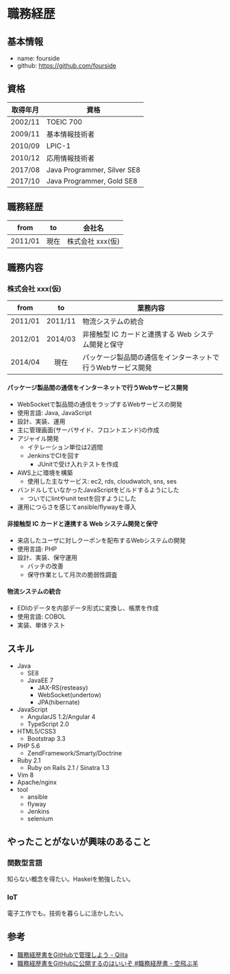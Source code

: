# 職務経歴

## 基本情報

- name: fourside
- github: https://github.com/fourside

## 資格

| 取得年月 | 資格                        |
| :------: |-----------------------------|
| 2002/11  | TOEIC 700                   |
| 2009/11  | 基本情報技術者              |
| 2010/09  | LPIC-1                      |
| 2010/12  | 応用情報技術者              |
| 2017/08  | Java Programmer, Silver SE8 |
| 2017/10  | Java Programmer, Gold SE8   |

## 職務経歴

| from     | to        | 会社名           |
|:--------:|:---------:|------------------|
| 2011/01  | 現在      | 株式会社 xxx(仮) |

## 職務内容

### 株式会社 xxx(仮)

| from     | to        | 業務内容 |
|:--------:|:---------:|----------|
| 2011/01  | 2011/11   | 物流システムの統合 |
| 2012/01  | 2014/03   | 非接触型 IC カードと連携する Web システム開発と保守 |
| 2014/04  | 現在      | パッケージ製品間の通信をインターネットで行うWebサービス開発 |

#### パッケージ製品間の通信をインターネットで行うWebサービス開発

- WebSocketで製品間の通信をラップするWebサービスの開発
- 使用言語: Java, JavaScript
- 設計、実装、運用
- 主に管理画面(サーバサイド、フロントエンド)の作成
- アジャイル開発
    - イテレーション単位は2週間
    - JenkinsでCIを回す
        - JUnitで受け入れテストを作成
- AWS上に環境を構築
    - 使用した主なサービス: ec2, rds, cloudwatch, sns, ses
- バンドルしていなかったJavaScriptをビルドするようにした
    - ついでにlintやunit testを回すようにした
- 運用につらさを感じてansible/flywayを導入

#### 非接触型 IC カードと連携する Web システム開発と保守

- 来店したユーザに対しクーポンを配布するWebシステムの開発
- 使用言語: PHP
- 設計、実装、保守運用
    - バッチの改善
    - 保守作業として月次の脆弱性調査

#### 物流システムの統合

- EDIのデータを内部データ形式に変換し、帳票を作成
- 使用言語: COBOL
- 実装、単体テスト

## スキル
- Java
    - SE8
    - JavaEE 7
        - JAX-RS(resteasy)
        - WebSocket(undertow)
        - JPA(hibernate)
- JavaScript
    - AngularJS 1.2/Angular 4
    - TypeScript 2.0
- HTML5/CSS3
    - Bootstrap 3.3
- PHP 5.6
    - ZendFramework/Smarty/Doctrine
- Ruby 2.1
    - Ruby on Rails 2.1 / Sinatra 1.3
- Vim 8
- Apache/nginx
- tool
    - ansible
    - flyway
    - Jenkins
    - selenium


## やったことがないが興味のあること

### 関数型言語
知らない概念を得たい。Haskelを勉強したい。

### IoT
電子工作でも。技術を暮らしに活かしたい。


## 参考
- [職務経歴書をGitHubで管理しよう - Qiita](https://qiita.com/okoysm/items/abcad0b4aefa585bc50b)
- [職務経歴書をGitHubに公開するのはいいぞ #職務経歴書 - 空飛ぶ羊](http://okoysm.hatenablog.jp/entry/2016/12/19/060000)

